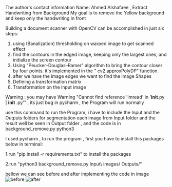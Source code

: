 The author's contact information Name: Ahmed Alshafaee , 
Extract Handwriting from Background My goal is to remove the
Yellow background and keep only the handwriting in front

Building a document scanner with OpenCV can be accomplished in just six steps:

1. using (Banalization) thresholding on warped image to get scanned effect
2. find the contours in the edged image, keeping only the largest ones, and initialize the screen contour
3. Using "Peucker–Douglas–Ramer" algorithm to bring the contour closer by four points. it's implemented in the "
   cv2.approxPolyDP" function. 
4. after we have the image edges we want to find the image Shapes 
5. Defining a transformation matrix
6. Transformation on the input image

Warning : you may have Warning "Cannot find reference 'imread' in '__init__.py | __init__
   .py'" , its just bug in pycharm , the Program will run normally

use this command to run the Program, i have to include the Input and the Outputs folders for segmentation each image
from Input folder and the result well be seen in Output folder , and the code is in background_remove.py python3

I used pycharm , to run the program , first you have to install this packages below in terminal:

1.run  "pip install -r requirements.txt" to install the packages

2.run "python3  background_remove.py Input\ images/ Outputs/"
 
bellow we can see before and after implementing the code in image
![before](https://user-images.githubusercontent.com/58431974/145190076-d48dfe7f-9eb2-469a-9415-614bdd9f7da6.jpg)
![after](https://user-images.githubusercontent.com/58431974/145190094-08bcf17b-2c1a-4e66-a0cb-56e70d4bb381.jpg)
